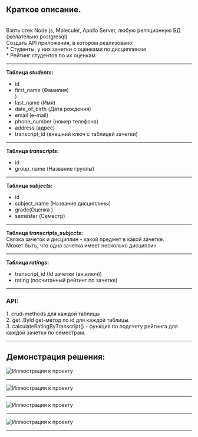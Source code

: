
<h2>Краткое описание.</h2> <br>
Взять стек Node.js, Moleculer, Apollo Server, любую реляционную БД (желательно postgresql)<br>
Создать API приложения, в котором реализовано:<br>
* Студенты, у них зачетки с оценками по дисциплинам<br>
* Рейтинг студентов по их оценкам<br>
<hr>

<b>Таблица <i>students</i>:</b><br> 
    <ul class="nav">
        <li>id</li>
        <li>first_name (Фамилия) </li>)
        <li>last_name (Имя)</li>
        <li>date_of_birth (Дата рождения)</li>
        <li>email (e-mail)</li>
        <li>phone_number (номер телефона)</li>
        <li>address (адрес)</li>
        <li>transcript_id (внешний ключ с таблицей зачетки)</li>
    </ul>
<hr>
<b>Таблица <i>transcripts</i>:</b><br> 
     <ul class="nav">
        <li>id</li>
        <li>group_name (Название группы)</li>
    </ul>
<hr>
<b>Таблица <i>subjects</i>:</b> <br> 
    <ul class="nav">
        <li>id</li>
        <li>subject_name (Название дисциплины)</li>
        <li>grade(Оценка )</li>
        <li>semester (Семестр)</li>
    </ul>
<hr>
<b>Таблица <i>transcripts_subjects</i>:</b> <br> 
Связка зачеток и дисциплин - какой предмет в какой зачетке.<br>
Может быть, что одна зачетка имеет несколько дисциплин. <br>
<hr>
<b>Таблица <i>ratings</i>:</b> <br> 
    <ul class="nav">
        <li>transcript_id (Id зачетки (вн.ключ))</li>
        <li>rating (посчитанный рейтинг по зачетке)</li>
    </ul>
<hr>
<h3>API:</h3>
    1. crud-methods для каждой таблицы<br>
    2. get..ById get-метод по id для каждой таблицы.<br>
    3. calculateRatingByTranscript() - функция по подсчету рейтинга для каждой зачетки по семестрам.<br>
<hr>
<h2>Демонстрация решения:</h2>

![Иллюстрация к проекту](https://github.com/deadsxnpai/../raw/master/../file.png)<hr>
![Иллюстрация к проекту](https://github.com/deadsxnpai/../raw/master/../file.png)<hr>
![Иллюстрация к проекту](https://github.com/deadsxnpai/../raw/master/../file.png)<hr>
![Иллюстрация к проекту](https://github.com/deadsxnpai/../raw/master/../file.png)<hr>